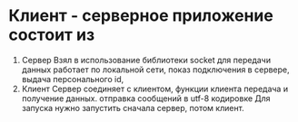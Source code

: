 # Клиент - серверное приложение состоит из
1. Сервер
Взял в использование библиотеки socket для передачи данных
работает по локальной сети, показ подключения в сервере, выдача персонального id, 
2. Клиент
Сервер соединяет с клиентом, функции клиента передача и получение данных.
отправка сообщений в utf-8 кодировке
Для запуска нужно запустить сначала сервер, потом клиент.
